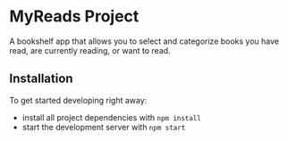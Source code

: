 # MyReads Project

A bookshelf app that allows you to select and categorize books you have read, are currently reading, or want to read.

## Installation

To get started developing right away:

* install all project dependencies with `npm install`
* start the development server with `npm start`
